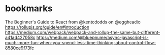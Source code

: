 # bookmarks

The Beginner's Guide to React from @kentcdodds on @eggheadio
https://rollupjs.org/guide/en#introduction
https://medium.com/webpack/webpack-and-rollup-the-same-but-different-a41ad427058c
https://medium.com/@bluepnume/async-javascript-is-much-more-fun-when-you-spend-less-time-thinking-about-control-flow-8580ce9f73fc
